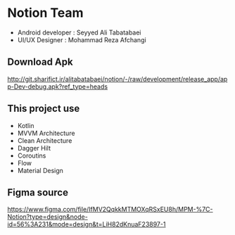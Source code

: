 # Notion Team
- Android developer : Seyyed Ali Tabatabaei
- UI/UX Designer : Mohammad Reza Afchangi



## Download Apk
http://git.sharifict.ir/alitabatabaei/notion/-/raw/development/release_app/app-Dev-debug.apk?ref_type=heads


## This project use
- Kotlin
- MVVM Architecture
- Clean Architecture
- Dagger Hilt
- Coroutins
- Flow
- Material Design

## Figma source
https://www.figma.com/file/IfMV2QqkkMTMOXqRSxEU8h/MPM-%7C-Notion?type=design&node-id=56%3A231&mode=design&t=LiH82dKnuaF23897-1
